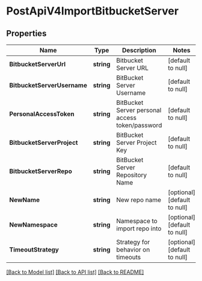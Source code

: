 # PostApiV4ImportBitbucketServer

## Properties
Name | Type | Description | Notes
------------ | ------------- | ------------- | -------------
**BitbucketServerUrl** | **string** | Bitbucket Server URL | [default to null]
**BitbucketServerUsername** | **string** | BitBucket Server Username | [default to null]
**PersonalAccessToken** | **string** | BitBucket Server personal access token/password | [default to null]
**BitbucketServerProject** | **string** | BitBucket Server Project Key | [default to null]
**BitbucketServerRepo** | **string** | BitBucket Server Repository Name | [default to null]
**NewName** | **string** | New repo name | [optional] [default to null]
**NewNamespace** | **string** | Namespace to import repo into | [optional] [default to null]
**TimeoutStrategy** | **string** | Strategy for behavior on timeouts | [optional] [default to null]

[[Back to Model list]](../README.md#documentation-for-models) [[Back to API list]](../README.md#documentation-for-api-endpoints) [[Back to README]](../README.md)


